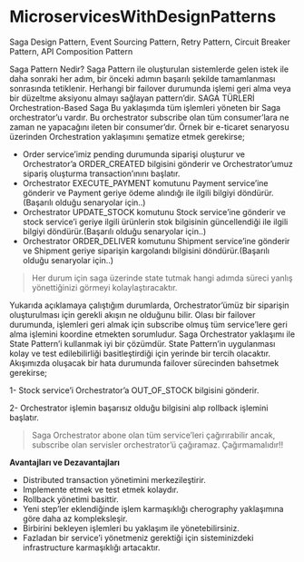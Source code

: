 # MicroservicesWithDesignPatterns
Saga Design Pattern, Event Sourcing Pattern, Retry Pattern, Circuit Breaker Pattern, API Composition Pattern

Saga Pattern Nedir?
Saga Pattern ile oluşturulan sistemlerde gelen istek ile daha sonraki her adım, bir önceki adımın başarılı şekilde tamamlanması sonrasında tetiklenir. Herhangi bir failover durumunda işlemi geri alma veya bir düzeltme aksiyonu almayı sağlayan pattern’dir.
SAGA TÜRLERİ
Orchestration-Based Saga
Bu yaklaşımda tüm işlemleri yöneten bir Saga orchestrator’u vardır. Bu orchestrator subscribe olan tüm consumer’lara ne zaman ne yapacağını ileten bir consumer’dır. Örnek bir e-ticaret senaryosu üzerinden Orchestration yaklaşımını şematize etmek gerekirse;

* Order service’imiz pending durumunda siparişi oluşturur ve Orchestrator’a ORDER_CREATED bilgisini gönderir ve Orchestrator’umuz sipariş oluşturma transaction’ınını başlatır.
* Orchestrator EXECUTE_PAYMENT komutunu Payment service’ine gönderir ve Payment geriye ödeme alındığı ile ilgili bilgiyi döndürür.(Başarılı olduğu senaryolar için..)
* Orchestrator UPDATE_STOCK komutunu Stock service’ine gönderir ve stock service’i geriye ilgili ürünlerin stok bilgisinin güncellendiği ile ilgili bilgiyi döndürür.(Başarılı olduğu senaryolar için..)
* Orchestrator ORDER_DELIVER komutunu Shipment service’ine gönderir ve Shipment geriye siparişin kargolandı bilgisini döndürür.(Başarılı olduğu senaryolar için..)

> Her durum için saga üzerinde state tutmak hangi adımda süreci yanlış yönettiğinizi görmeyi kolaylaştıracaktır.

Yukarıda açıklamaya çalıştığım durumlarda, Orchestrator’ümüz bir siparişin oluşturulması için gerekli akışın ne olduğunu bilir. Olası bir failover durumunda, işlemleri geri almak için subscribe olmuş tüm service’lere geri alma işlemini koordine etmekten sorumludur. Saga Orchestrator yaklaşımı ile State Pattern’i kullanmak iyi bir çözümdür. State Pattern’in uygulanması kolay ve test edilebilirliği basitleştirdiği için yerinde bir tercih olacaktır.
Akışımızda oluşacak bir hata durumunda failover sürecinden bahsetmek gerekirse;

1- Stock service’i Orchestrator’a OUT_OF_STOCK bilgisini gönderir.

2- Orchestrator işlemin başarısız olduğu bilgisini alıp rollback işlemini başlatır.

> Saga Orchestrator abone olan tüm service’leri çağırırabilir ancak, subscribe olan servisler orchestrator’ü çağıramaz. Çağırmamalıdır!!


**Avantajları ve Dezavantajları**

* Distributed transaction yönetimini merkezileştirir.
* Implemente etmek ve test etmek kolaydır.
* Rollback yönetimi basittir.
* Yeni step’ler eklendiğinde işlem karmaşıklığı cherography yaklaşımına göre daha az kompleksleşir.
* Birbirini bekleyen işlemleri bu yaklaşım ile yönetebilirsiniz.
* Fazladan bir service’i yönetmeniz gerektiği için sisteminizdeki infrastructure karmaşıklığı artacaktır.
